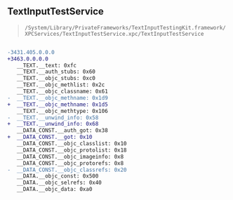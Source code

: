 ## TextInputTestService

> `/System/Library/PrivateFrameworks/TextInputTestingKit.framework/XPCServices/TextInputTestService.xpc/TextInputTestService`

```diff

-3431.405.0.0.0
+3463.0.0.0.0
   __TEXT.__text: 0xfc
   __TEXT.__auth_stubs: 0x60
   __TEXT.__objc_stubs: 0xc0
   __TEXT.__objc_methlist: 0x2c
   __TEXT.__objc_classname: 0x61
-  __TEXT.__objc_methname: 0x1d9
+  __TEXT.__objc_methname: 0x1d5
   __TEXT.__objc_methtype: 0x106
-  __TEXT.__unwind_info: 0x58
+  __TEXT.__unwind_info: 0x68
   __DATA_CONST.__auth_got: 0x38
+  __DATA_CONST.__got: 0x10
   __DATA_CONST.__objc_classlist: 0x10
   __DATA_CONST.__objc_protolist: 0x18
   __DATA_CONST.__objc_imageinfo: 0x8
   __DATA_CONST.__objc_protorefs: 0x8
-  __DATA_CONST.__objc_classrefs: 0x20
   __DATA.__objc_const: 0x500
   __DATA.__objc_selrefs: 0x40
   __DATA.__objc_data: 0xa0

```
